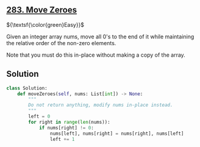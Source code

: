 ## [283. Move Zeroes](https://leetcode.com/problems/move-zeroes/)

${\textsf{\color{green}Easy}}$

Given an integer array nums, move all 0's to the end of it while maintaining the relative order of the non-zero elements.

Note that you must do this in-place without making a copy of the array.

## Solution
```python
class Solution:
    def moveZeroes(self, nums: List[int]) -> None:
        """
        Do not return anything, modify nums in-place instead.
        """
        left = 0
        for right in range(len(nums)):
            if nums[right] != 0:
                nums[left], nums[right] = nums[right], nums[left]
                left += 1
```
